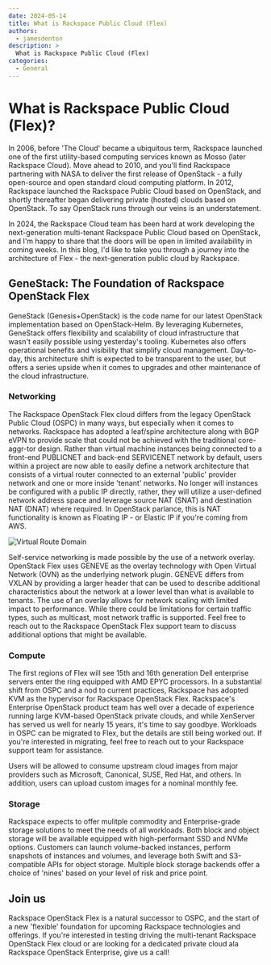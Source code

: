 ```yaml
---
date: 2024-05-14
title: What is Rackspace Public Cloud (Flex)
authors:
  - jamesdenton
description: >
  What is Rackspace Public Cloud (Flex)
categories:
  - General
---
```


# What is Rackspace Public Cloud (Flex)?

In 2006, before 'The Cloud' became a ubiquitous term, Rackspace launched one of the first utility-based computing services known as Mosso (later Rackspace Cloud). Move ahead to 2010, and you'll find Rackspace partnering with NASA to deliver the first release of OpenStack - a fully open-source and open standard cloud computing platform. In 2012, Rackspace launched the Rackspace Public Cloud based on OpenStack, and shortly thereafter began delivering private (hosted) clouds based on OpenStack. To say OpenStack runs through our veins is an understatement.
<!-- more -->

In 2024, the Rackspace Cloud team has been hard at work developing the next-generation multi-tenant Rackspace Public Cloud based on OpenStack, and I'm happy to share that the doors will be open in limited availability in coming weeks. In this blog, I'd like to take you through a journey into the architecture of Flex - the next-generation public cloud by Rackspace.

## GeneStack: The Foundation of Rackspace OpenStack Flex

GeneStack (Genesis+OpenStack) is the code name for our latest OpenStack implementation based on OpenStack-Helm. By leveraging Kubernetes, GeneStack offers flexibility and scalability of cloud infrastructure that wasn't easily possible using yesterday's tooling. Kubernetes also offers operational benefits and visibility that simplify cloud management. Day-to-day, this architecture shift is expected to be transparent to the user, but offers a series upside when it comes to upgrades and other maintenance of the cloud infrastructure.

### Networking

The Rackspace OpenStack Flex cloud differs from the legacy OpenStack Public Cloud (OSPC) in many ways, but especially when it comes to networks. Rackspace has adopted a leaf/spine architecture along with BGP eVPN to provide scale that could not be achieved with the traditional core-aggr-tor design. Rather than virtual machine instances being connected to a front-end PUBLICNET and back-end SERVICENET network by default, users within a project are now able to easily define a network architecture that consists of a virtual router connected to an external 'public' provider network and one or more inside 'tenant' networks. No longer will instances be configured with a public IP directly, rather, they will utilize a user-defined network address space and leverage source NAT (SNAT) and destination NAT (DNAT) where required. In OpenStack parlance, this is NAT functionality is known as Floating IP - or Elastic IP if you're coming from AWS.

![Virtual Route Domain](assets/images/2024-05-14-what-is-rackspace-public-cloud-flex/virtual_route_domain2.png)

Self-service networking is made possible by the use of a network overlay. OpenStack Flex uses GENEVE as the overlay technology with Open Virtual Network (OVN) as the underlying network plugin. GENEVE differs from VXLAN by providing a larger header that can be used to describe additional characteristics about the network at a lower level than what is available to tenants. The use of an overlay allows for network scaling with limited impact to performance. While there could be limitations for certain traffic types, such as multicast, most network traffic is supported. Feel free to reach out to the Rackspace OpenStack Flex support team to discuss additional options that might be available.

### Compute

The first regions of Flex will see 15th and 16th generation Dell enterprise servers enter the ring equipped with AMD EPYC processors. In a substantial shift from OSPC and a nod to current practices, Rackspace has adopted KVM as the hypervisor for Rackspace OpenStack Flex. Rackspace's Enterprise OpenStack product team has well over a decade of experience running large KVM-based OpenStack private clouds, and while XenServer has served us well for nearly 15 years, it's time to say goodbye. Workloads in OSPC can be migrated to Flex, but the details are still being worked out. If you're interested in migrating, feel free to reach out to your Rackspace support team for assistance.

Users will be allowed to consume upstream cloud images from major providers such as Microsoft, Canonical, SUSE, Red Hat, and others. In addition, users can upload custom images for a nominal monthly fee.

### Storage

Rackspace expects to offer mulitple commodity and Enterprise-grade storage solutions to meet the needs of all workloads. Both block and object storage will be available equipped with high-performant SSD and NVMe options. Customers can launch volume-backed instances, perform snapshots of instances and volumes, and leverage both Swift and S3-compatible APIs for object storage. Multiple block storage backends offer a choice of 'nines' based on your level of risk and price point. 

## Join us

Rackspace OpenStack Flex is a natural successor to OSPC, and the start of a new 'flexible' foundation for upcoming Rackspace technologies and offerings. If you're interested in testing driving the multi-tenant Rackspace OpenStack Flex cloud or are looking for a dedicated private cloud ala Rackspace OpenStack Enterprise, give us a call!